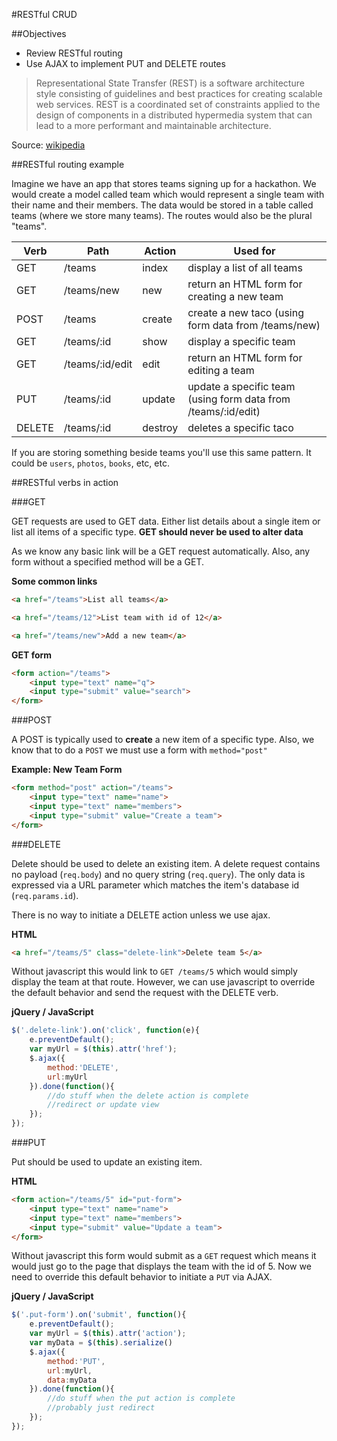 #RESTful CRUD

##Objectives

* Review RESTful routing
* Use AJAX to implement PUT and DELETE routes

>Representational State Transfer (REST) is a software architecture style consisting of guidelines and best practices for creating scalable web services. REST is a coordinated set of constraints applied to the design of components in a distributed hypermedia system that can lead to a more performant and maintainable architecture.

Source: [wikipedia](http://en.wikipedia.org/wiki/Representational_state_transfer)


##RESTful routing example

Imagine we have an app that stores teams signing up for a hackathon. We would create a model called team which would represent a single team with their name and their members. The data would be stored in a table called teams (where we store many teams). The routes would also be the plural "teams".


| Verb | Path | Action | Used for |
|----|----|----|----|
| GET | /teams | index | display a list of all teams |
| GET | /teams/new | new | return an HTML form for creating a new team |
| POST | /teams | create | create a new taco (using form data from /teams/new) |
| GET | /teams/:id | show | display a specific team |
| GET | /teams/:id/edit | edit | return an HTML form for editing a team |
| PUT | /teams/:id | update | update a specific team (using form data from /teams/:id/edit) |
| DELETE | /teams/:id | destroy | deletes a specific taco |

If you are storing something beside teams you'll use this same pattern. It could be `users`, `photos`, `books`, etc, etc.


##RESTful verbs in action

###GET

GET requests are used to GET data. Either list details about a single item or list all items of a specific type. **GET should never be used to alter data**

As we know any basic link will be a GET request automatically. Also, any form without a specified method will be a GET.

**Some common links**

```html
<a href="/teams">List all teams</a>

<a href="/teams/12">List team with id of 12</a>

<a href="/teams/new">Add a new team</a>
```

**GET form**

```html
<form action="/teams">
    <input type="text" name="q">
    <input type="submit" value="search">
</form>
```

###POST

A POST is typically used to **create** a new item of a specific type. Also, we know that to do a `POST` we must use a form with `method="post"`

**Example: New Team Form**

```html
<form method="post" action="/teams">
    <input type="text" name="name">
    <input type="text" name="members">
    <input type="submit" value="Create a team">
</form>
```

###DELETE

Delete should be used to delete an existing item. A delete request contains no payload (`req.body`) and no query string (`req.query`). The only data is expressed via a URL parameter which matches the item's database id (`req.params.id`).

There is no way to initiate a DELETE action unless we use ajax.

**HTML**

```html
<a href="/teams/5" class="delete-link">Delete team 5</a>
```

Without javascript this would link to `GET /teams/5` which would simply display the team at that route. However, we can use javascript to override the default behavior and send the request with the DELETE verb.

**jQuery / JavaScript**

```js
$('.delete-link').on('click', function(e){
    e.preventDefault();
    var myUrl = $(this).attr('href');
    $.ajax({
        method:'DELETE',
        url:myUrl
    }).done(function(){
        //do stuff when the delete action is complete
        //redirect or update view
    });
});

```


###PUT

Put should be used to update an existing item.


**HTML**

```html
<form action="/teams/5" id="put-form">
    <input type="text" name="name">
    <input type="text" name="members">
    <input type="submit" value="Update a team">
</form>
```

Without javascript this form would submit as a `GET` request which means it would just go to the page that displays the team with the id of 5. Now we need to override this default behavior to initiate a `PUT` via AJAX.

**jQuery / JavaScript**

```js
$('.put-form').on('submit', function(){
    e.preventDefault();
    var myUrl = $(this).attr('action');
    var myData = $(this).serialize()
    $.ajax({
        method:'PUT',
        url:myUrl,
        data:myData
    }).done(function(){
        //do stuff when the put action is complete
        //probably just redirect
    });
});

```
